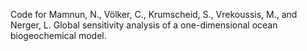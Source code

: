 Code for Mamnun, N., Völker, C., Krumscheid, S., Vrekoussis, M., and Nerger, L. Global sensitivity analysis of a one-dimensional ocean biogeochemical model.
